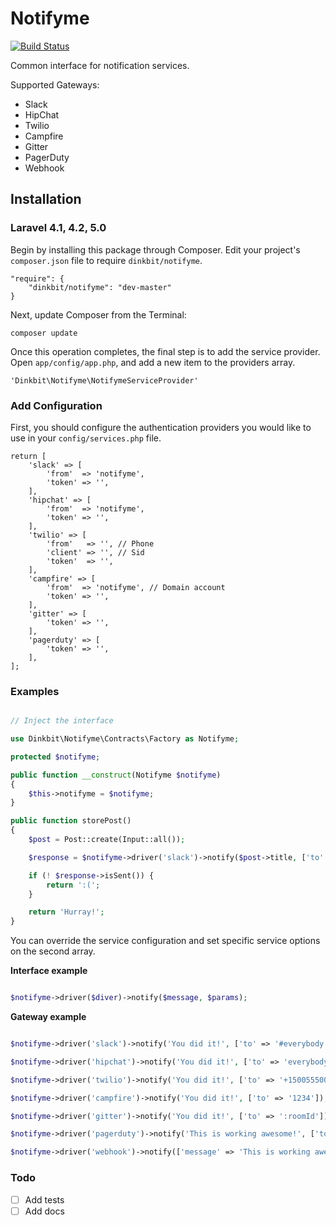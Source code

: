 # Notifyme
[![Build Status](https://img.shields.io/travis/dinkbit/notifyme.svg?style=flat-square)](https://travis-ci.org/dinkbit/notifyme)

Common interface for notification services.

Supported Gateways:
* Slack
* HipChat
* Twilio
* Campfire
* Gitter
* PagerDuty
* Webhook

## Installation

### Laravel 4.1, 4.2, 5.0

Begin by installing this package through Composer. Edit your project's `composer.json` file to require `dinkbit/notifyme`.

	"require": {
		"dinkbit/notifyme": "dev-master"
	}

Next, update Composer from the Terminal:

    composer update

Once this operation completes, the final step is to add the service provider. Open `app/config/app.php`, and add a new item to the providers array.

    'Dinkbit\Notifyme\NotifymeServiceProvider'

### Add Configuration

First, you should configure the authentication providers you would like to use in your `config/services.php` file.

	return [
		'slack' => [
			'from' 	=> 'notifyme', 
			'token' => '',
		],
		'hipchat' => [
			'from' 	=> 'notifyme', 
			'token' => '',
		],
		'twilio' => [
			'from'	 => '', // Phone
			'client' => '', // Sid
			'token'  => '', 
		],
		'campfire' => [
			'from' 	=> 'notifyme', // Domain account
			'token' => '',
		],
		'gitter' => [
			'token' => '',
		],
		'pagerduty' => [
			'token' => '',
		],
	];

### Examples

```php

// Inject the interface

use Dinkbit\Notifyme\Contracts\Factory as Notifyme;

protected $notifyme;

public function __construct(Notifyme $notifyme)
{
    $this->notifyme = $notifyme;
}

public function storePost()
{
    $post = Post::create(Input::all());

    $response = $notifyme->driver('slack')->notify($post->title, ['to' => '#everybody']);

    if (! $response->isSent()) {
    	return ':(';
    }

    return 'Hurray!';
}

```

You can override the service configuration and set specific service options on the second array.

**Interface example**

```php

$notifyme->driver($diver)->notify($message, $params);

```

**Gateway example**

```php

$notifyme->driver('slack')->notify('You did it!', ['to' => '#everybody']);

$notifyme->driver('hipchat')->notify('You did it!', ['to' => 'everybody', 'notify' => true]);

$notifyme->driver('twilio')->notify('You did it!', ['to' => '+15005550001']);

$notifyme->driver('campfire')->notify('You did it!', ['to' => '1234']);

$notifyme->driver('gitter')->notify('You did it!', ['to' => ':roomId']);

$notifyme->driver('pagerduty')->notify('This is working awesome!', ['to' => ':incident_key']);

$notifyme->driver('webhook')->notify(['message' => 'This is working awesome!'], ['to' => 'http://example.com']);

```

### Todo

- [ ] Add tests
- [ ] Add docs
